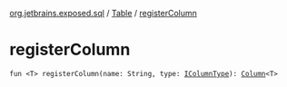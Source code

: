 [org.jetbrains.exposed.sql](../index.md) / [Table](index.md) / [registerColumn](.)

# registerColumn

`fun <T> registerColumn(name: String, type: `[`IColumnType`](../-i-column-type/index.md)`): `[`Column`](../-column/index.md)`<T>`